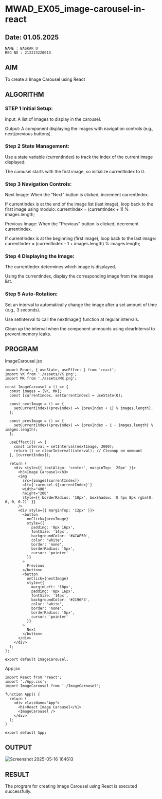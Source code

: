 # MWAD_EX05_image-carousel-in-react
## Date: 01.05.2025
```
NAME : BASKAR U
REG NO : 212223220013
```

## AIM
To create a Image Carousel using React 

## ALGORITHM
### STEP 1 Initial Setup:
Input: A list of images to display in the carousel.

Output: A component displaying the images with navigation controls (e.g., next/previous buttons).

### Step 2 State Management:
Use a state variable (currentIndex) to track the index of the current image displayed.

The carousel starts with the first image, so initialize currentIndex to 0.

### Step 3 Navigation Controls:
Next Image: When the "Next" button is clicked, increment currentIndex.

If currentIndex is at the end of the image list (last image), loop back to the first image using modulo:
currentIndex = (currentIndex + 1) % images.length;

Previous Image: When the "Previous" button is clicked, decrement currentIndex.

If currentIndex is at the beginning (first image), loop back to the last image:
currentIndex = (currentIndex - 1 + images.length) % images.length;

### Step 4 Displaying the Image:
The currentIndex determines which image is displayed.

Using the currentIndex, display the corresponding image from the images list.

### Step 5 Auto-Rotation:
Set an interval to automatically change the image after a set amount of time (e.g., 3 seconds).

Use setInterval to call the nextImage() function at regular intervals.

Clean up the interval when the component unmounts using clearInterval to prevent memory leaks.

## PROGRAM
ImageCarousel.jsx
```
import React, { useState, useEffect } from 'react';
import VK from './assets/VK.png';
import MK from './assets/MK.png';

const ImageCarousel = () => {
  const images = [VK, MK];
  const [currentIndex, setCurrentIndex] = useState(0);

  const nextImage = () => {
    setCurrentIndex((prevIndex) => (prevIndex + 1) % images.length);
  };

  const prevImage = () => {
    setCurrentIndex((prevIndex) => (prevIndex - 1 + images.length) % images.length);
  };

  useEffect(() => {
    const interval = setInterval(nextImage, 3000);
    return () => clearInterval(interval); // Cleanup on unmount
  }, [currentIndex]);

  return (
    <div style={{ textAlign: 'center', marginTop: '20px' }}>
      <h3>Image Carousel</h3>
      <img
        src={images[currentIndex]}
        alt={`carousel-${currentIndex}`}
        width="400"
        height="200"
        style={{ borderRadius: '10px', boxShadow: '0 4px 8px rgba(0, 0, 0, 0.2)' }}
      />
      <div style={{ marginTop: '12px' }}>
        <button
          onClick={prevImage}
          style={{
            padding: '8px 16px',
            fontSize: '14px',
            backgroundColor: '#4CAF50',
            color: 'white',
            border: 'none',
            borderRadius: '5px',
            cursor: 'pointer'
          }}
        >
          Previous
        </button>
        <button
          onClick={nextImage}
          style={{
            marginLeft: '10px',
            padding: '8px 16px',
            fontSize: '14px',
            backgroundColor: '#2196F3',
            color: 'white',
            border: 'none',
            borderRadius: '5px',
            cursor: 'pointer'
          }}
        >
          Next
        </button>
      </div>
    </div>
  );
};

export default ImageCarousel;
```
App.jsx
```
import React from 'react';
import './App.css';
import ImageCarousel from './ImageCarousel';

function App() {
  return (
    <div className="App">
      <h1>React Image Carousel</h1>
      <ImageCarousel />
    </div>
  );
}

export default App;
```
## OUTPUT
![Screenshot 2025-05-16 164613](https://github.com/user-attachments/assets/a7d9b795-acc2-436b-b08d-56163300d010)

## RESULT
The program for creating Image Carousel using React is executed successfully.
